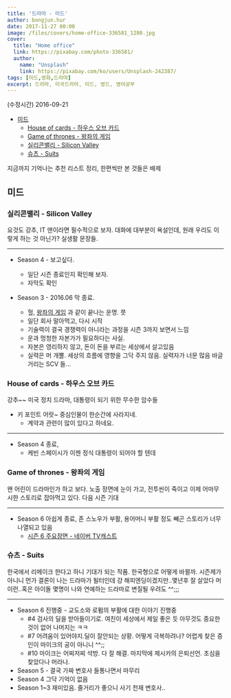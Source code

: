 ```yaml
---
title: '드라마 - 미드'
author: bongjun.hur
date: 2017-11-27 00:00
image: /files/covers/home-office-336581_1280.jpg
cover:
  title: "Home office"
  link: https://pixabay.com/photo-336581/
  author:
    name: "Unsplash"
    link: https://pixabay.com/ko/users/Unsplash-242387/
tags: [미드,영화,드라마]
excerpt: 드라마, 미국드라마, 미드, 영드, 영어공부
---
```


(수정시간) 2016-09-21

<!-- toc orderedList:0 -->

- [미드](#미드)
	- [House of cards - 하우스 오브 카드](#house-of-cards-하우스-오브-카드)
	- [Game of thrones - 왕좌의 게임](#game-of-thrones-왕좌의-게임)
	- [실리콘밸리 - Silicon Valley](#실리콘밸리-silicon-valley)
	- [슈츠 - Suits](#슈츠-suits)

<!-- tocstop -->

지금까지 기억나는 추천 리스트 정리, 한편씩만 본 것들은 배제

## 미드

### 실리콘밸리 - Silicon Valley
요것도 강추, IT 맨이라면 필수적으로 보자. 대화에 대부분이 욕설인데, 원래 우리도 이렇게 하는 것 아닌가? 실생활 문장들.

---
  - Season 4 - 보고싶다.
	- 일단 시즌 종료인지 확인해 보자.
	- 자막도 확인

  - Season 3 - 2016.06 막 종료.
    - 헐, [왕좌의 게임](#game-of-thrones-왕좌의-게임) 과 같이 끝나는 운명. 쯧
    - 일단 회사 말아먹고, 다시 시작
    - 기술력이 결국 경쟁력이 아니라는 과정을 시즌 3까지 보면서 느낌
    - 운과 멍청한 자본가가 필요하다는 사실.
    - 자본은 영리하지 않고, 돈이 돈을 부르는 세상에서 살고있음
    - 실력은 머 개뿔. 세상의 흐름에 영향을 그닥 주지 않음. 실력자가 너문 많음 바글거리는 SCV 들...

### House of cards - 하우스 오브 카드
강추~~ 미국 정치 드라마, 대통령이 되기 위한 무수한 암수들

  - 키 포인트 어랏~ 중심인물이 한순간에 사라지네.
    * 계약과 관련이 많이 있다고 하네요.
---
  - Season 4 종료,
    - 케빈 스페이시가 이젠 정식 대통령이 되어야 할 텐데

### Game of thrones - 왕좌의 게임
왠 어린이 드라마인가 하고 보다. 노출 장면에 눈이 가고, 전투씬이 죽이고
이제 어마무시한 스토리로 잡아먹고 있다. 다음 시즌 기대

---
  - Season 6 아쉽게 종료, 존 스노우가 부활, 용어머니 부활 정도 빼곤 스토리가 너무 나열되고 있음
      - [시즌 6 주요장면 - 네이버 TV캐스트](http://tvcast.naver.com/gameofthrones6)

### 슈츠 - Suits

한국에서 리메이크 한다고 하니 기대가 되는 작품.
한국형으로 어떻게 바뀔까. 시즌제가 아니니 먼가 결론이 나는 드라마가 될터인데 걍 해피엔딩이겠지만..몇년후 잘 살았다 머 이런..혹은 아이돌 몇명이 나와 연예하는 드라마로 변질될 우려도 ^^;;;

---

  - Season 6 진행중 - 교도소와 로펌의 부활에 대한 이야기 진행중
    - #4 검사의 딜을 받아들이기로. 여친이 세상에서 제일 좋은 듯 아무것도 중요한 것이 없어 나머지는 ㅋㅋ
    - #7 어려움이 있어야지.딜이 잘안되는 상황. 어떻게 극복하려나? 어렵게 찾은 증인이 마이크의 공이 아니니 ^^;;
    - #10 마이크는 어찌저찌 석방. 다 잘 해결. 마지막에 제시카의 은퇴선언. 초심을 찾았다나 머라나.
  - Season 5 - 결국 가짜 변호사 들통나면서 마무리
  - Season 4 그닥 기억이 없음
  - Season 1~3 재미있음. 줄거리가 좋으니 사기 천재 변호사..
